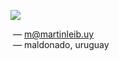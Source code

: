 <p align="left">
    <img src="https://skillicons.dev/icons?i=html,css,js,svelte,react,nextjs,tailwind,linux,nodejs,git,aws,express&theme=dark&perline=6" />
</p>


&nbsp;&mdash; m@martinleib.uy<br />
&nbsp;&mdash; maldonado, uruguay&nbsp;
